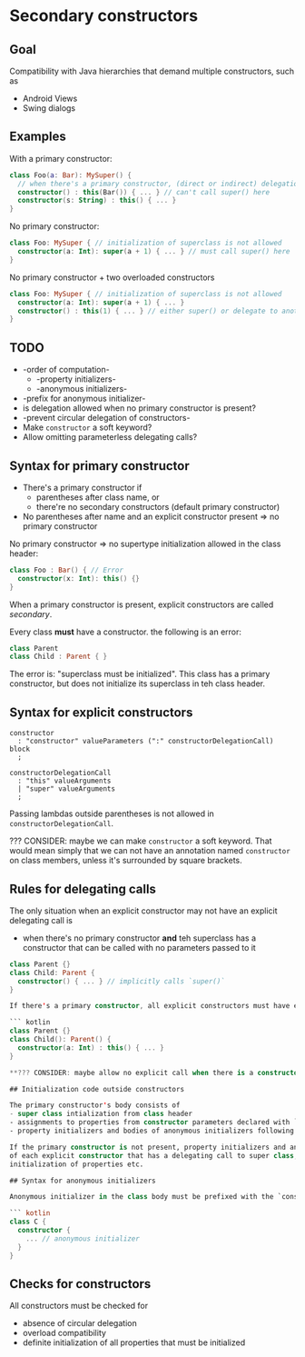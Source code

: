 # Secondary constructors

## Goal

Compatibility with Java hierarchies that demand multiple constructors, such as
- Android Views
- Swing dialogs

## Examples

With a primary constructor:
``` kotlin
class Foo(a: Bar): MySuper() {
  // when there's a primary constructor, (direct or indirect) delegation to it is required
  constructor() : this(Bar()) { ... } // can't call super() here
  constructor(s: String) : this() { ... }
}
```

No primary constructor:
``` kotlin
class Foo: MySuper { // initialization of superclass is not allowed
  constructor(a: Int): super(a + 1) { ... } // must call super() here
}
```

No primary constructor + two overloaded constructors
``` kotlin
class Foo: MySuper { // initialization of superclass is not allowed
  constructor(a: Int): super(a + 1) { ... } 
  constructor() : this(1) { ... } // either super() or delegate to another constructor
}
```

## TODO

- -order of computation-
  - -property initializers-
  - -anonymous initializers-
- -prefix for anonymous initializer-
- is delegation allowed when no primary constructor is present?
- -prevent circular delegation of constructors-
- Make `constructor` a soft keyword?
- Allow omitting parameterless delegating calls?

## Syntax for primary constructor

- There's a primary constructor if
  - parentheses after class name, or
  - there're no secondary constructors (default primary constructor)
- No parentheses after name and an explicit constructor present => no primary constructor

No primary constructor => no supertype initialization allowed in the class header:
``` kotlin
class Foo : Bar() { // Error
  constructor(x: Int): this() {}
}
```

When a primary constructor is present, explicit constructors are called *secondary*.

Every class **must** have a constructor. the following is an error:
``` kotlin
class Parent
class Child : Parent { }
```
The error is: "superclass must be initialized". This class has a primary constructor, but does not initialize its superclass in teh class header.
## Syntax for explicit constructors

```
constructor
  : "constructor" valueParameters (":" constructorDelegationCall) block
  ;
  
constructorDelegationCall
  : "this" valueArguments
  | "super" valueArguments
  ;
```

Passing lambdas outside parentheses is not allowed in `constructorDelegationCall`.

??? CONSIDER: maybe we can make `constructor` a soft keyword. That would mean simply that we can not have an annotation named `constructor` on class members, unless it's surrounded by square brackets.

## Rules for delegating calls

The only situation when an explicit constructor may not have an explicit delegating call is
- when there's no primary constructor **and** teh superclass has a constructor that can be called with no parameters passed to it

``` kotlin
class Parent {}
class Child: Parent {
  constructor() { ... } // implicitly calls `super()`
}

If there's a primary constructor, all explicit constructors must have explicit delegating calls that (directly or indirectly) call the primary constructor.

``` kotlin
class Parent {}
class Child(): Parent() {
  constructor(a: Int) : this() { ... }
}

**??? CONSIDER: maybe allow no explicit call when there is a constructor that can be called with no arguments passed?**

## Initialization code outside constructors

The primary constructor's body consists of
- super class intialization from class header
- assignments to properties from constructor parameters declared with `val` or `var`
- property initializers and bodies of anonymous initializers following in the order of appearence in the class body

If the primary constructor is not present, property initializers and anonymous initializers are conceptually "prepended" to the body 
of each explicit constructor that has a delegating call to super class, and their contents are checked accordingly for definite
initialization of properties etc.

## Syntax for anonymous initializers

Anonymous initializer in the class body must be prefixed with the `constructor` keyword, without parentheses:

``` kotlin
class C {
  constructor {
    ... // anonymous initializer
  }
}
```

## Checks for constructors

All constructors must be checked for
- absence of circular delegation
- overload compatibility
- definite initialization of all properties that must be initialized
